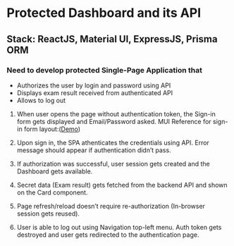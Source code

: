 # Protected Dashboard and its API
## Stack: ReactJS, Material UI, ExpressJS, Prisma ORM
### Need to develop protected Single-Page Application that
- Authorizes the user by login and password using API
- Displays exam result received from authenticated API
- Allows to log out

1. When user opens the page without authentication token, the Sign-in form gets displayed and Email/Password asked. MUI Reference for sign-in form layout:([Demo](https://mui.com/material-ui/getting-started/templates/sign-in/))

2. Upon sign in, the SPA athenticates the credentials using API. Error message should appear if authentication didn’t pass.
3. If authorization was successful, user session gets created and the Dashboard gets available.
4. Secret data (Exam result) gets fetched from the backend API and shown on the Card component.
5. Page refresh/reload doesn’t require re-authorization (In-browser session gets reused).
6. User is able to log out using Navigation top-left menu. Auth token gets destroyed and user gets redirected to the authentication page.




